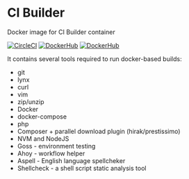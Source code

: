 # CI Builder
Docker image for CI Builder container

[![CircleCI](https://circleci.com/gh/integratedexperts/ci-builder.svg?style=shield)](https://circleci.com/gh/integratedexperts/ci-builder)
[![DockerHub](https://img.shields.io/docker/build/integratedexperts/ci-builder.svg)](https://hub.docker.com/r/integratedexperts/ci-builder/)
[![DockerHub](https://img.shields.io/docker/automated/integratedexperts/ci-builder.svg)](https://hub.docker.com/r/integratedexperts/ci-builder/)

It contains several tools required to run docker-based builds:
- git
- lynx
- curl
- vim
- zip/unzip
- Docker
- docker-compose
- php
- Composer + parallel download plugin (hirak/prestissimo)
- NVM and NodeJS
- Goss - environment testing
- Ahoy - workflow helper
- Aspell - English language spellcheker
- Shellcheck - a shell script static analysis tool
